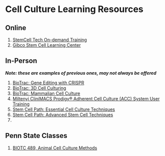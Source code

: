 Cell Culture Learning Resources
===============================

Online
------

1. [StemCell Tech On-demand Training](https://www.stemcell.com/technical-resources/educational-materials/on-demand-training.html)
2. [Gibco Stem Cell Learning Center](https://www.thermofisher.com/us/en/home/life-science/stem-cell-research/stem-cell-research-learning-center.html)

In-Person
---------
***Note: these are examples of previous ones, may not always be offered***

1. [BioTrac: Gene Editing with CRISPR](https://biotrac.com/crispr/)
2. [BioTrac: 3D Cell Culturing](https://biotrac.com/3d-cell-culturing/)
3. [BioTrac: Mammalian Cell Culture](https://biotrac.com/mammalian-cell-culture/)
4. [Miltenyi CliniMACS Prodigy® Adherent Cell Culture (ACC) System User Training](https://www.miltenyibiotec.com/US-en/resources/miltenyi-university/clinimacs-prodigy-adherent-cell-culture-acc-system-user-training.html)
5. [Stem Cell Path: Essential Cell Culture Techniques](https://stemcellpath.com/courses/essential-cell-culture-techniques/)
6. [Stem Cell Path: Advanced Stem Cell Techniques](https://stemcellpath.com/courses/advanced-stem-cell-techniques/)
7. 

Penn State Classes
------------------

1. [BIOTC 489, Animal Cell Culture Methods](https://bulletins.psu.edu/university-course-descriptions/undergraduate/biotc/)
